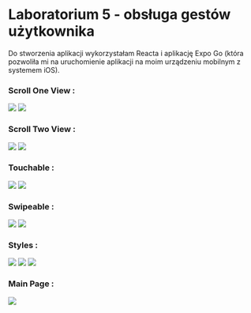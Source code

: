 # Laboratorium 5 - obsługa gestów użytkownika

Do stworzenia aplikacji wykorzystałam Reacta i aplikację Expo Go 
(która pozwoliła mi na uruchomienie aplikacji na moim urządzeniu mobilnym z systemem iOS).

### Scroll One View :
![](assets/scrollone.gif)
![](assets/scrollone.png)
### Scroll Two View :
![](assets/scrolltwo.gif)
![](assets/scrolltwo.png)
### Touchable :
![](assets/touchable.gif)
![](assets/touchable.png)
### Swipeable :
![](assets/swipeable.gif)
![](assets/swipeable.png)
### Styles :
![](assets/styles.png)
![](assets/styles2.png)
![](assets/styles3.png)
### Main Page :
![](assets/mainpage.png)


